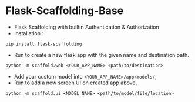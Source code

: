 # Flask-Scaffolding-Base
- Flask Scaffolding with builtin Authentication & Authorization
- Installation : 
```
pip install flask-scaffolding
```
- Run to create a new flask app with the given name and destination path.
```
python -m scaffold.web <YOUR_APP_NAME> <path/to/destination>
```
- Add your custom model into `<YOUR_APP_NAME>/app/models/`, 
- Run to add a new screen UI on created app above,
```
python -m scaffold.ui <MODEL_NAME> <path/to/model/file/location>
```